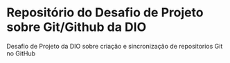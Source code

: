 # Repositório do Desafio de Projeto sobre Git/Github da DIO

Desafio de Projeto da DIO sobre criação e sincronização de repositorios Git no GitHub
